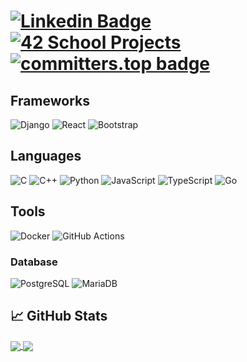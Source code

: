 # [![Linkedin Badge](https://img.shields.io/badge/-LinkedIn-blue?style=flat-square&logo=Linkedin&logoColor=white&link=https://www.linkedin.com/in/arthur-bied-charreton/)](https://www.linkedin.com/in/arthur-bied-charreton/) [![42 School Projects](https://img.shields.io/badge/42%20School%20Projects-000?style=flat-square&logo=42&logoColor=fff)](https://github.com/school-42-projects) [![committers.top badge](https://user-badge.committers.top/austria/winstonallo.svg)](https://user-badge.committers.top/austria/winstonallo)

## Frameworks

![Django](https://img.shields.io/badge/-Django-black?style=flat-square&logo=Django)
![React](https://img.shields.io/badge/-React-%23282C34?style=flat-square&logo=react)
![Bootstrap](https://img.shields.io/badge/-Bootstrap-563D7C?style=flat-square&logo=bootstrap)

## Languages

![C](https://img.shields.io/badge/C-3d3d3d?style=flat&logo=c&logoColor=white&link=https://github.com/winstonallo)
![C++](https://img.shields.io/badge/C++-magenta?style=flat&logo=c%2B%2B&logoColor=white&link=https://github.com/winstonallo)
![Python](https://img.shields.io/badge/Python-blue?style=flat&logo=python&logoColor=white&link=https://github.com/winstonallo)
![JavaScript](https://img.shields.io/badge/JavaScript-yellow?style=flat&logo=c%2B%2B&logoColor=white&link=https://github.com/winstonallo)
![TypeScript](https://img.shields.io/badge/TypeScript-blue?style=flat&logo=c%2B%2B&logoColor=white&link=https://github.com/winstonallo)
![Go](https://img.shields.io/badge/Go-white?style=flat&logo=go&logoColor=00ADD8&link=https://github.com/winstonallo)

## Tools

![Docker](http://img.shields.io/badge/-Docker-26C9FF?style=flat-square&logo=docker&logoColor=blue)
![GitHub Actions](https://img.shields.io/badge/GitHub%20Actions-2088FF?style=flat-square&logo=github-actions&logoColor=white)

### Database

![PostgreSQL](https://img.shields.io/badge/-PostgreSQL-black?style=flat-square&logo=postgresql)
![MariaDB](https://img.shields.io/badge/-MongoDB-black?style=flat-square&logo=mongodb)

## &#x1f4c8; GitHub Stats

<a href="https://github.com/winstonallo/winstonallo">
  <img align="center" src="https://github-readme-stats.vercel.app/api/top-langs/?username=winstonallo&hide=css,hack&title_color=ffffff&text_color=c9cacc&icon_color=2bbc8a&bg_color=1d1f21" />
</a>
<a href="https://github.com/winstonallo/winstonallo">
  <img align="center" src="https://github-readme-stats.vercel.app/api?username=winstonallo&show_icons=true&line_height=27&count_private=true&&theme=radical" />
</a>
